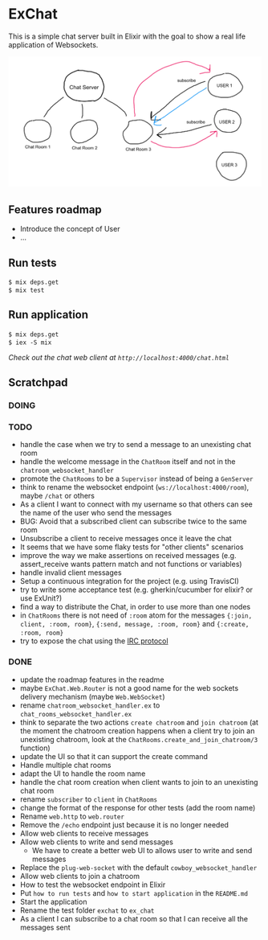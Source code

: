 # ExChat

This is a simple chat server built in Elixir with the goal to show a real life application of Websockets.

![the sketch](/sketch.png?raw=true)

## Features roadmap

- Introduce the concept of User
- ...

## Run tests

```
$ mix deps.get
$ mix test
```

## Run application

```
$ mix deps.get
$ iex -S mix
```

_Check out the chat web client at `http://localhost:4000/chat.html`_

## Scratchpad

### DOING


### TODO

- handle the case when we try to send a message to an unexisting chat room
- handle the welcome message in the `ChatRoom` itself and not in the `chatroom_websocket_handler`
- promote the `ChatRooms` to be a `Supervisor` instead of being a `GenServer`
- think to rename the websocket endpoint (`ws://localhost:4000/room`), maybe `/chat` or others
- As a client I want to connect with my username so that others can see the name of the user who send the messages
- BUG: Avoid that a subscribed client can subscribe twice to the same room
- Unsubscribe a client to receive messages once it leave the chat
- It seems that we have some flaky tests for "other clients" scenarios
- improve the way we make assertions on received messages (e.g. assert_receive wants pattern match and not functions or variables)
- handle invalid client messages
- Setup a continuous integration for the project (e.g. using TravisCI)
- try to write some acceptance test (e.g. gherkin/cucumber for elixir? or use ExUnit?)
- find a way to distribute the Chat, in order to use more than one nodes
- in `ChatRooms` there is not need of `:room` atom for the messages `{:join, client, :room, room}`, `{:send, message, :room, room}` and `{:create, :room, room}`
- try to expose the chat using the [IRC protocol](https://tools.ietf.org/html/rfc1459)

### DONE

- update the roadmap features in the readme
- maybe `ExChat.Web.Router` is not a good name for the web sockets delivery mechanism (maybe `Web.WebSocket`)
- rename `chatroom_websocket_handler.ex` to `chat_rooms_websocket_handler.ex`
- think to separate the two actions `create chatroom` and `join chatroom` (at the moment the chatroom creation happens when a client try to join an unexisting chatroom, look at the `ChatRooms.create_and_join_chatroom/3` function)
- update the UI so that it can support the create command
- Handle multiple chat rooms
- adapt the UI to handle the room name
- handle the chat room creation when client wants to join to an unexisting chat room
- rename `subscriber` to `client` in `ChatRooms`
- change the format of the response for other tests (add the room name)
- Rename `web.http` to `web.router`
- Remove the `/echo` endpoint just because it is no longer needed
- Allow web clients to receive messages
- Allow web clients to write and send messages
  - We have to create a better web UI to allows user to write and send messages
- Replace the `plug-web-socket` with the default `cowboy_websocket_handler`
- Allow web clients to join a chatroom
- How to test the websocket endpoint in Elixir
- Put `how to run tests` and `how to start application` in the `README.md`
- Start the application
- Rename the test folder `exchat` to `ex_chat`
- As a client I can subscribe to a chat room so that I can receive all the messages sent
